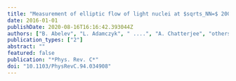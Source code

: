 ```yaml
---
title: "Measurement of elliptic flow of light nuclei at $sqrts_NN=$ 200, 62.4, 39, 27, 19.6, 11.5, and 7.7 GeV at the BNL Relativistic Heavy Ion Collider"
date: 2016-01-01
publishDate: 2020-08-16T16:16:42.393044Z
authors: ["B. Abelev", "L. Adamczyk", " ....", "A. Chatterjee", "others [STAR Collaboration]"]
publication_types: ["2"]
abstract: ""
featured: false
publication: "*Phys. Rev. C*"
doi: "10.1103/PhysRevC.94.034908"
---
```


